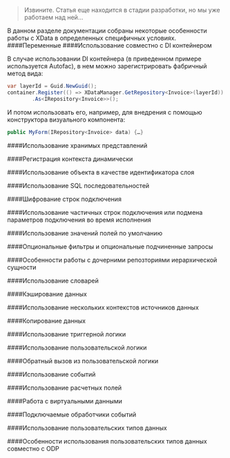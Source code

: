 >Извините. Статья еще находится в стадии разработки, но мы уже работаем над ней...

В данном разделе документации собраны некоторые особенности работы с XData в определенных специфичных условиях.
####Переменные
####Использование совместно с DI контейнером

В случае использовании DI контейнера (в приведенном примере используется Autofac), в нем можно зарегистрировать фабричный метод вида:
```csharp
var layerId = Guid.NewGuid();
container.Register(() => XDataManager.GetRepository<Invoice>(layerId))
        .As<IRepository<Invoice>>();
```
И потом использовать его, например, для внедрения с помощью конструктора визуального компонента:
```csharp
public MyForm(IRepository<Invoice> data) {…}
```
####Использование хранимых представлений

####Регистрация контекста динамически

####Использование объекта в качестве идентификатора слоя

####Использование SQL последовательностей

####Шифрование строк подключения

####Использование частичных строк подключения или подмена параметров подключения во время исполнения

####Использование значений полей по умолчанию

####Опциональные фильтры и опциональные подчиненные запросы

####Особенности работы с дочерними репозториями иерархической сущности

####Использование словарей

####Кэширование данных

####Использование нескольких контекстов источников данных

####Копирование данных

####Использование триггерной логики

####Использование пользовательской логики

####Обратный вызов из пользовательской логики

####Использование событий

####Использование расчетных полей

####Работа с виртуальными данными

####Подключаемые обработчики событий

####Использование пользовательских типов данных

####Особенности использования пользовательских типов данных совместно с ODP
